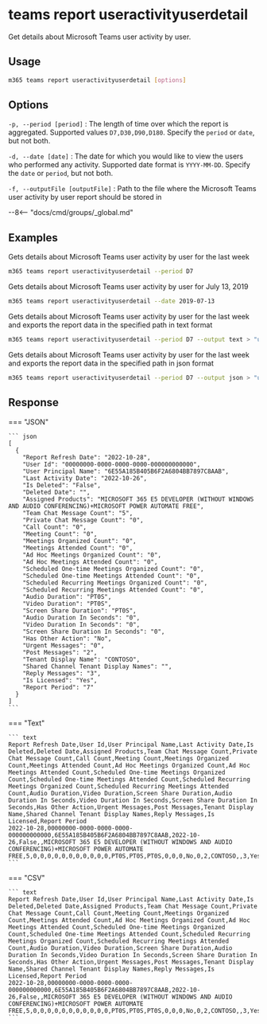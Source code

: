 # teams report useractivityuserdetail

Get details about Microsoft Teams user activity by user.

## Usage

```sh
m365 teams report useractivityuserdetail [options]
```

## Options

`-p, --period [period]`
: The length of time over which the report is aggregated. Supported values `D7,D30,D90,D180`. Specify the `period` or `date`, but not both.

`-d, --date [date]`
: The date for which you would like to view the users who performed any activity. Supported date format is `YYYY-MM-DD`. Specify the `date` or `period`, but not both.

`-f, --outputFile [outputFile]`
: Path to the file where the Microsoft Teams user activity by user report should be stored in

--8<-- "docs/cmd/groups/_global.md"

## Examples

Gets details about Microsoft Teams user activity by user for the last week

```sh
m365 teams report useractivityuserdetail --period D7
```

Gets details about Microsoft Teams user activity by user for July 13, 2019

```sh
m365 teams report useractivityuserdetail --date 2019-07-13
```

Gets details about Microsoft Teams user activity by user for the last week and exports the report data in the specified path in text format

```sh
m365 teams report useractivityuserdetail --period D7 --output text > "useractivityuserdetail.txt"
```

Gets details about Microsoft Teams user activity by user for the last week and exports the report data in the specified path in json format

```sh
m365 teams report useractivityuserdetail --period D7 --output json > "useractivityuserdetail.json"
```

## Response

=== "JSON"

    ``` json
    [
      {
        "Report Refresh Date": "2022-10-28",
        "User Id": "00000000-0000-0000-0000-000000000000",
        "User Principal Name": "6E55A185B405B6F2A6804BB7897C8AAB",
        "Last Activity Date": "2022-10-26",
        "Is Deleted": "False",
        "Deleted Date": "",
        "Assigned Products": "MICROSOFT 365 E5 DEVELOPER (WITHOUT WINDOWS AND AUDIO CONFERENCING)+MICROSOFT POWER AUTOMATE FREE",
        "Team Chat Message Count": "5",
        "Private Chat Message Count": "0",
        "Call Count": "0",
        "Meeting Count": "0",
        "Meetings Organized Count": "0",
        "Meetings Attended Count": "0",
        "Ad Hoc Meetings Organized Count": "0",
        "Ad Hoc Meetings Attended Count": "0",
        "Scheduled One-time Meetings Organized Count": "0",
        "Scheduled One-time Meetings Attended Count": "0",
        "Scheduled Recurring Meetings Organized Count": "0",
        "Scheduled Recurring Meetings Attended Count": "0",
        "Audio Duration": "PT0S",
        "Video Duration": "PT0S",
        "Screen Share Duration": "PT0S",
        "Audio Duration In Seconds": "0",
        "Video Duration In Seconds": "0",
        "Screen Share Duration In Seconds": "0",
        "Has Other Action": "No",
        "Urgent Messages": "0",
        "Post Messages": "2",
        "Tenant Display Name": "CONTOSO",
        "Shared Channel Tenant Display Names": "",
        "Reply Messages": "3",
        "Is Licensed": "Yes",
        "Report Period": "7"
      }
    ]
    ```

=== "Text"

    ``` text
    Report Refresh Date,User Id,User Principal Name,Last Activity Date,Is Deleted,Deleted Date,Assigned Products,Team Chat Message Count,Private Chat Message Count,Call Count,Meeting Count,Meetings Organized Count,Meetings Attended Count,Ad Hoc Meetings Organized Count,Ad Hoc Meetings Attended Count,Scheduled One-time Meetings Organized Count,Scheduled One-time Meetings Attended Count,Scheduled Recurring Meetings Organized Count,Scheduled Recurring Meetings Attended Count,Audio Duration,Video Duration,Screen Share Duration,Audio Duration In Seconds,Video Duration In Seconds,Screen Share Duration In Seconds,Has Other Action,Urgent Messages,Post Messages,Tenant Display Name,Shared Channel Tenant Display Names,Reply Messages,Is Licensed,Report Period
    2022-10-28,00000000-0000-0000-0000-000000000000,6E55A185B405B6F2A6804BB7897C8AAB,2022-10-26,False,,MICROSOFT 365 E5 DEVELOPER (WITHOUT WINDOWS AND AUDIO CONFERENCING)+MICROSOFT POWER AUTOMATE FREE,5,0,0,0,0,0,0,0,0,0,0,0,PT0S,PT0S,PT0S,0,0,0,No,0,2,CONTOSO,,3,Yes,7
    ```

=== "CSV"

    ``` text
    Report Refresh Date,User Id,User Principal Name,Last Activity Date,Is Deleted,Deleted Date,Assigned Products,Team Chat Message Count,Private Chat Message Count,Call Count,Meeting Count,Meetings Organized Count,Meetings Attended Count,Ad Hoc Meetings Organized Count,Ad Hoc Meetings Attended Count,Scheduled One-time Meetings Organized Count,Scheduled One-time Meetings Attended Count,Scheduled Recurring Meetings Organized Count,Scheduled Recurring Meetings Attended Count,Audio Duration,Video Duration,Screen Share Duration,Audio Duration In Seconds,Video Duration In Seconds,Screen Share Duration In Seconds,Has Other Action,Urgent Messages,Post Messages,Tenant Display Name,Shared Channel Tenant Display Names,Reply Messages,Is Licensed,Report Period
    2022-10-28,00000000-0000-0000-0000-000000000000,6E55A185B405B6F2A6804BB7897C8AAB,2022-10-26,False,,MICROSOFT 365 E5 DEVELOPER (WITHOUT WINDOWS AND AUDIO CONFERENCING)+MICROSOFT POWER AUTOMATE FREE,5,0,0,0,0,0,0,0,0,0,0,0,PT0S,PT0S,PT0S,0,0,0,No,0,2,CONTOSO,,3,Yes,7
    ```
